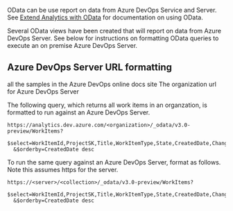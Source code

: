 OData can be use report on data from Azure DevOps Service and Server. See [Extend Analytics with OData](https://docs.microsoft.com/en-us/azure/devops/report/extend-analytics/quick-ref?view=azure-devops) for documentation on using OData.

Several OData views have been created that will report on data from Azure DevOps Server. See below for instructions on formatting OData queries to execute an on premise Azure DevOps Server.

## Azure DevOps Server URL formatting
all the samples in the Azure DevOps online docs site 
The organization url for Azure DevOps Server

The following query, which returns all work items in an organzation, is formatted to run against an Azure DevOps Server.

```
https://analytics.dev.azure.com/<organization>/_odata/v3.0-preview/WorkItems?
  $select=WorkItemId,ProjectSK,Title,WorkItemType,State,CreatedDate,ChangedDate
  &$orderby=CreatedDate desc
```
To run the same query against an Azure DevOps Server, format as follows. Note this assumes https for the server.

```
https://<server>/<collection>/_odata/v3.0-preview/WorkItems?
  $select=WorkItemId,ProjectSK,Title,WorkItemType,State,CreatedDate,ChangedDate
  &$orderby=CreatedDate desc
```

